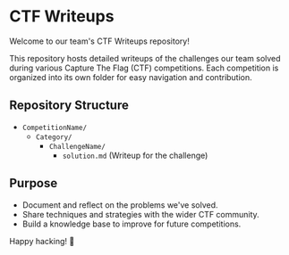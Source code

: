 # CTF Writeups

Welcome to our team's CTF Writeups repository!

This repository hosts detailed writeups of the challenges our team solved during various Capture The Flag (CTF) competitions. Each competition is organized into its own folder for easy navigation and contribution.

## Repository Structure

- `CompetitionName/`
  - `Category/`
    - `ChallengeName/`
      - `solution.md` (Writeup for the challenge)

## Purpose

- Document and reflect on the problems we've solved.
- Share techniques and strategies with the wider CTF community.
- Build a knowledge base to improve for future competitions.


Happy hacking! 🎯
